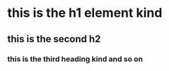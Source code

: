 # this is the h1 element kind
## this is the second h2
### this is the third heading kind and so on

